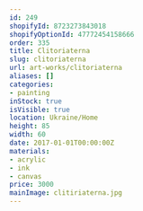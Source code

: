 ```yaml
---
id: 249
shopifyId: 8723273843018
shopifyOptionId: 47772454158666
order: 335
title: Clitoriaterna
slug: clitoriaterna
url: art-works/clitoriaterna
aliases: []
categories:
- painting
inStock: true
isVisible: true
location: Ukraine/Home
height: 85
width: 60
date: 2017-01-01T00:00:00Z
materials:
- acrylic
- ink
- canvas
price: 3000
mainImage: clitiriaterna.jpg
---
```

